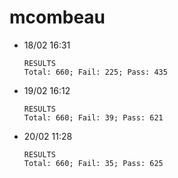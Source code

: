 # mcombeau
- 18/02 16:31
	```
	RESULTS
	Total: 660; Fail: 225; Pass: 435
	```
- 19/02 16:12
    ```
    RESULTS
    Total: 660; Fail: 39; Pass: 621
    ```
- 20/02 11:28
    ```
    RESULTS
    Total: 660; Fail: 35; Pass: 625
    ```
